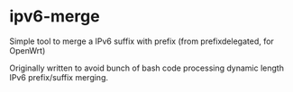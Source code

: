 # ipv6-merge

Simple tool to merge a IPv6 suffix with prefix (from prefixdelegated, for OpenWrt)

Originally written to avoid bunch of bash code processing dynamic length IPv6 prefix/suffix merging.
